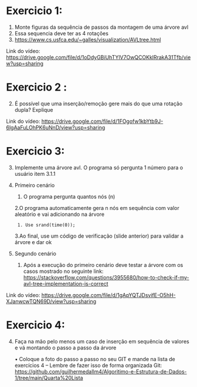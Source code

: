 #  Exercicio 1:
1. Monte figuras da sequência de passos da montagem de uma árvore
avl
1. Essa sequencia deve ter as 4 rotações
2. https://www.cs.usfca.edu/~galles/visualization/AVLtree.html

Link do vídeo: https://drive.google.com/file/d/1oDdyGBiUhTYlV7OwQCOKklRrakA31Tfb/view?usp=sharing

# Exercicio 2 :
2. É possível que uma inserção/remoção gere mais do que uma rotação dupla? Explique

Link do vídeo: https://drive.google.com/file/d/1FOgofw1kbYtb9J-6lgAaFuLOhPK6uNnD/view?usp=sharing

# Exercicio 3:

3. Implemente uma árvore avl. O programa só pergunta 1 número para o
usuário item 3.1.1
1. Primeiro cenário
    1. O programa pergunta quantos nós (n)

    2.O programa automaticamente gera n nós em sequência com valor aleatório e vai adicionando na árvore

        1. Use srand(time(0));

    3.Ao final, use um código de verificação (slide anterior) para validar a árvore e dar ok
 
 2. Segundo cenário
    1. Após a execução do primeiro cenário deve testar a árvore com os casos mostrado no
    seguinte link: https://stackoverflow.com/questions/3955680/how-to-check-if-my-avl-tree-implementation-is-correct

   Link do vídeo:  https://drive.google.com/file/d/1gApYQTJDsvifE-O5hH-XJanwcwTQN69D/view?usp=sharing

# Exercicio 4:

4. Faça na mão pelo menos um caso de inserção em sequência de valores e vá montando o passo a passo da árvore
    
    • Coloque a foto do passo a passo no seu GIT e mande na lista de exercícios 4 – Lembre de fazer isso de forma organizada
    Git: https://github.com/guilhermedallm4/Algoritimo-e-Estrutura-de-Dados-1/tree/main/Quarta%20Lista